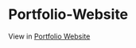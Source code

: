 # Portfolio-Website
View in [Portfolio Website](https://noviantisafitri.github.io/Portfolio-Website/)
